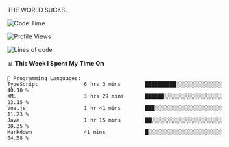 THE WORLD SUCKS.

<!--START_SECTION:waka-->
![Code Time](http://img.shields.io/badge/Code%20Time-746%20hrs%205%20mins-blue)

![Profile Views](http://img.shields.io/badge/Profile%20Views-0-blue)

![Lines of code](https://img.shields.io/badge/From%20Hello%20World%20I%27ve%20Written-2.1%20million%20lines%20of%20code-blue)

📊 **This Week I Spent My Time On** 

```text
💬 Programming Languages: 
TypeScript               6 hrs 3 mins        ██████████░░░░░░░░░░░░░░░   40.10 % 
XML                      3 hrs 29 mins       ██████░░░░░░░░░░░░░░░░░░░   23.15 % 
Vue.js                   1 hr 41 mins        ███░░░░░░░░░░░░░░░░░░░░░░   11.23 % 
Java                     1 hr 15 mins        ██░░░░░░░░░░░░░░░░░░░░░░░   08.35 % 
Markdown                 41 mins             █░░░░░░░░░░░░░░░░░░░░░░░░   04.58 % 
```


<!--END_SECTION:waka-->
